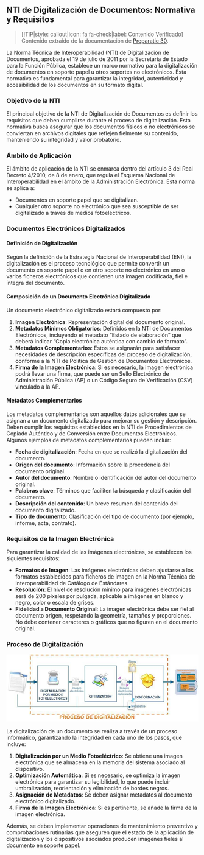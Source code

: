 ## NTI de Digitalización de Documentos: Normativa y Requisitos <!-- {docsify-ignore} -->

> [!TIP|style: callout|icon: fa fa-check|label: Contenido Verificado]
> Contenido extraído de la documentación de [Preparatic 30](https://www.preparatic.org/material-preparatic-30/).

La Norma Técnica de Interoperabilidad (NTI) de Digitalización de Documentos, aprobada el 19 de julio de 2011 por la Secretaría de Estado para la Función Pública, establece un marco normativo para la digitalización de documentos en soporte papel u otros soportes no electrónicos. Esta normativa es fundamental para garantizar la integridad, autenticidad y accesibilidad de los documentos en su formato digital.

### Objetivo de la NTI <!-- {docsify-ignore} -->

El principal objetivo de la NTI de Digitalización de Documentos es definir los requisitos que deben cumplirse durante el proceso de digitalización. Esta normativa busca asegurar que los documentos físicos o no electrónicos se conviertan en archivos digitales que reflejen fielmente su contenido, manteniendo su integridad y valor probatorio.

### Ámbito de Aplicación <!-- {docsify-ignore} -->

El ámbito de aplicación de la NTI se enmarca dentro del artículo 3 del Real Decreto 4/2010, de 8 de enero, que regula el Esquema Nacional de Interoperabilidad en el ámbito de la Administración Electrónica. Esta norma se aplica a:

- Documentos en soporte papel que se digitalizan.
- Cualquier otro soporte no electrónico que sea susceptible de ser digitalizado a través de medios fotoeléctricos.

### Documentos Electrónicos Digitalizados <!-- {docsify-ignore} -->

#### Definición de Digitalización

Según la definición de la Estrategia Nacional de Interoperabilidad (ENI), la digitalización es el proceso tecnológico que permite convertir un documento en soporte papel o en otro soporte no electrónico en uno o varios ficheros electrónicos que contienen una imagen codificada, fiel e íntegra del documento.

#### Composición de un Documento Electrónico Digitalizado <!-- {docsify-ignore} -->

Un documento electrónico digitalizado estará compuesto por:

1. **Imagen Electrónica**: Representación digital del documento original.
2. **Metadatos Mínimos Obligatorios**: Definidos en la NTI de Documentos Electrónicos, incluyendo el metadato “Estado de elaboración” que deberá indicar “Copia electrónica auténtica con cambio de formato”.
3. **Metadatos Complementarios**: Estos se asignarán para satisfacer necesidades de descripción específicas del proceso de digitalización, conforme a la NTI de Política de Gestión de Documentos Electrónicos.
4. **Firma de la Imagen Electrónica**: Si es necesario, la imagen electrónica podrá llevar una firma, que puede ser un Sello Electrónico de Administración Pública (AP) o un Código Seguro de Verificación (CSV) vinculado a la AP.

#### Metadatos Complementarios

Los metadatos complementarios son aquellos datos adicionales que se asignan a un documento digitalizado para mejorar su gestión y descripción. Deben cumplir los requisitos establecidos en la NTI de Procedimientos de Copiado Auténtico y de Conversión entre Documentos Electrónicos. Algunos ejemplos de metadatos complementarios pueden incluir:

- **Fecha de digitalización**: Fecha en que se realizó la digitalización del documento.
- **Origen del documento**: Información sobre la procedencia del documento original.
- **Autor del documento**: Nombre o identificación del autor del documento original.
- **Palabras clave**: Términos que faciliten la búsqueda y clasificación del documento.
- **Descripción del contenido**: Un breve resumen del contenido del documento digitalizado.
- **Tipo de documento**: Clasificación del tipo de documento (por ejemplo, informe, acta, contrato).

### Requisitos de la Imagen Electrónica <!-- {docsify-ignore} -->

Para garantizar la calidad de las imágenes electrónicas, se establecen los siguientes requisitos:

- **Formatos de Imagen**: Las imágenes electrónicas deben ajustarse a los formatos establecidos para ficheros de imagen en la Norma Técnica de Interoperabilidad de Catálogo de Estándares.
- **Resolución**: El nivel de resolución mínimo para imágenes electrónicas será de 200 píxeles por pulgada, aplicable a imágenes en blanco y negro, color o escala de grises.
- **Fidelidad a Documento Original**: La imagen electrónica debe ser fiel al documento origen, respetando la geometría, tamaños y proporciones. No debe contener caracteres o gráficos que no figuren en el documento original.

### Proceso de Digitalización <!-- {docsify-ignore} -->

![Proceso de digitalización](../../img/proceso-digitalizacion.jpg)

La digitalización de un documento se realiza a través de un proceso informático, garantizando la integridad en cada uno de los pasos, que incluye:

1. **Digitalización por un Medio Fotoeléctrico**: Se obtiene una imagen electrónica que se almacena en la memoria del sistema asociado al dispositivo.
2. **Optimización Automática**: Si es necesario, se optimiza la imagen electrónica para garantizar su legibilidad, lo que puede incluir umbralización, reorientación y eliminación de bordes negros.
3. **Asignación de Metadatos**: Se deben asignar metadatos al documento electrónico digitalizado.
4. **Firma de la Imagen Electrónica**: Si es pertinente, se añade la firma de la imagen electrónica.

Además, se deben implementar operaciones de mantenimiento preventivo y comprobaciones rutinarias que aseguren que el estado de la aplicación de digitalización y los dispositivos asociados producen imágenes fieles al documento en soporte papel.